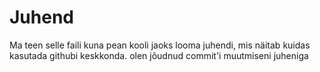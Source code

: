 # Juhend
Ma teen selle faili kuna pean kooli jaoks looma juhendi, mis näitab kuidas kasutada githubi keskkonda.
olen jõudnud commit'i muutmiseni juheniga
